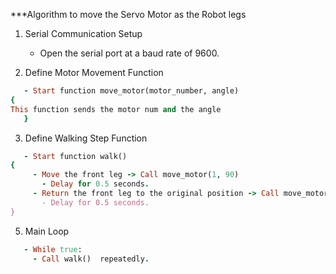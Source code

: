 






***Algorithm to move the Servo Motor as the Robot legs
1. Serial Communication Setup
   - Open the serial port at a baud rate of 9600.

2. Define Motor Movement Function
```ruby
   - Start function move_motor(motor_number, angle)
{
This function sends the motor num and the angle
   }
```
3. Define Walking Step Function
```ruby
   - Start function walk()
{
     - Move the front leg -> Call move_motor(1, 90)
       - Delay for 0.5 seconds.
     - Return the front leg to the original position -> Call move_motor(1, 30) // Return front leg backward.
       - Delay for 0.5 seconds.
}
```
5. Main Loop
```ruby
   - While true:
     - Call walk()  repeatedly.
```
